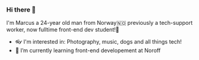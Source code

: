 ### Hi there 👋

I'm Marcus a 24-year old man from Norway🇳🇴 previously a tech-support worker, now fulltime front-end dev student!🎒
- 👓 I'm interested in: Photography, music, dogs and all things tech!
- 🌱 I’m currently learning front-end developement at Noroff
